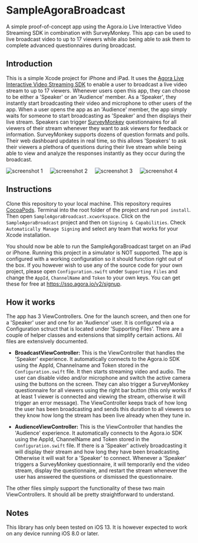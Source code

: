 # SampleAgoraBroadcast
A simple proof-of-concept app using the Agora.io Live Interactive Video Streaming SDK in combination with SurveyMonkey. This app can be used to live broadcast video to up to 17 viewers while also being able to ask them to complete advanced questionnaires during broadcast.

## Introduction
This is a simple Xcode project for iPhone and iPad. It uses the [Agora Live Interactive Video Streaming SDK](https://docs.agora.io/en/Interactive%20Broadcast/start_live_ios?platform=iOS) to enable a user to broadcast a live video stream to up to 17 viewers. Whenever users open this app, they can choose to be either a 'Speaker' or an 'Audience' member. As a 'Speaker', they instantly start broadcasting their video and microphone to other users of the app. When a user opens the app as an 'Audience' member, the app simply waits for someone to start broadcasting as 'Speaker' and then displays their live stream. Speakers can trigger [SurveyMonkey](https://github.com/SurveyMonkey/surveymonkey-ios-sdk) questionnaires for all viewers of their stream whenever they want to ask viewers for feedback or information. SurveyMonkey supports dozens of question formats and polls. Their web dashboard updates in real time, so this allows 'Speakers' to ask their viewers a plethora of questions during their live stream while being able to view and analyze the responses instantly as they occur during the broadcast. 

![screenshot 1](https://rogerdcarvalho.com/agora-1.jpg "One-click livestreaming")&nbsp;&nbsp;&nbsp;&nbsp;
![screenshot 2](https://rogerdcarvalho.com/agora-2.jpg "Trigger surveys during broadcast")&nbsp;&nbsp;&nbsp;&nbsp;
![screenshot 3](https://rogerdcarvalho.com/agora-3.jpg "Users respond instantly")&nbsp;&nbsp;&nbsp;&nbsp;
![screenshot 4](https://rogerdcarvalho.com/agora-4.jpg "Analyze results in real time")

## Instructions
Clone this repository to your local machine. This repository requires [CocoaPods](https://cocoapods.org). Terminal into the root folder of the project and run `pod install`. Then open `SampleAgoraBroadcast.xcworkspace`. Click on the `SampleAgoraBroadcast` project and then on `Signing & Capabilities`. Check `Automatically Manage Signing` and select any team that works for your Xcode installation. 

You should now be able to run the SampleAgoraBroadcast target on an iPad or iPhone. Running this project in a simulator is NOT supported. The app is configured with a working configuration so it should function right out of the box. If you however wish to use any of the source code for your own project, please open `Configuration.swift` under `Supporting Files` and change the `AppId`, `ChannelName` and `Token` to your own keys. You can get these for free at https://sso.agora.io/v2/signup.

## How it works
The app has 3 ViewControllers. One for the launch screen, and then one for a 'Speaker' user and one for an 'Audience' user. It is configured via a Configuration sctruct that is located under 'Supporting Files'. There are a couple of helper classes and extensions that simplify certain actions. All files are extensively documented.

* **BroadcastViewController:** This is the ViewController that handles the 'Speaker' experience. It automatically connects to the Agora.io SDK using the AppId, Channelname and Token stored in the `Configuration.swift` file. It then starts streaming video and audio. The user can disable video and/or microphone and switch the active camera using the buttons on the screen. They can also trigger a SurveyMonkey questionnaire for all viewers using the right bar button (this only works if at least 1 viewer is connected and viewing the stream, otherwise it will trigger an error message). The ViewController keeps track of how long the user has been broadcasting and sends this duration to all viewers so they know how long the stream has been live already when they tune in.

* **AudienceViewController:** This is the ViewController that handles the 'Audience' experience. It automatically connects to the Agora.io SDK using the AppId, ChannelName and Token stored in the `Configuration.swift` file. If there is a 'Speaker' actively broadcasting it will display their stream and how long they have been broadcasting. Otherwise it will wait for a 'Speaker' to connect. Whenever a 'Speaker' triggers a SurveyMonkey questionnaire, it will temporarily end the video stream, display the questionnaire, and restart the stream whenever the user has answered the questions or dismissed the questionnaire.

The other files simply support the functionality of these two main ViewControllers. It should all be pretty straightforward to understand.

## Notes
This library has only been tested on iOS 13. It is however expected to work on any device running iOS 8.0 or later.

